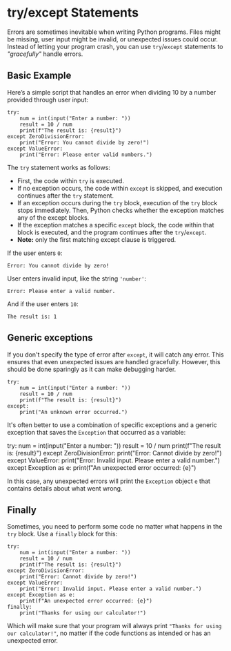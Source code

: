 #  try/except Statements

Errors are sometimes inevitable when writing Python programs. Files might be missing, user input might be invalid, or unexpected issues could occur. Instead of letting your program crash, you can use `try`/`except` statements to *"gracefully"* handle errors.

## Basic Example

Here’s a simple script that handles an error when dividing 10 by a number provided through user input:

    try:
        num = int(input("Enter a number: "))
        result = 10 / num
        print(f"The result is: {result}")
    except ZeroDivisionError:
        print("Error: You cannot divide by zero!")
    except ValueError:
        print("Error: Please enter valid numbers.")

The `try` statement works as follows:

- First, the code within `try` is executed.
- If no exception occurs, the code within `except` is skipped, and execution continues after the `try` statement.
- If an exception occurs during the `try` block, execution of the  `try` block stops immediately. Then, Python checks whether the exception matches any of the except blocks.
- If the exception matches a specific `except` block, the code within that block is executed, and the program continues after the `try`/`except`.
- **Note:** only the first matching except clause is triggered.

If the user enters `0`:

    Error: You cannot divide by zero!

User enters invalid input, like the string `'number'`:

    Error: Please enter a valid number.

And if the user enters `10`:

    The result is: 1

## Generic exceptions

If you don't specify the type of error after `except`, it will catch any error. This ensures that even unexpected issues are handled gracefully. However, this should be done sparingly as it can make debugging harder.

    try:
        num = int(input("Enter a number: "))
        result = 10 / num
        print(f"The result is: {result}")
    except:
        print("An unknown error occurred.")

It's often better to use a combination of specific exceptions and a generic exception that saves the `Exception` that occurred as a variable:

  try:
      num = int(input("Enter a number: "))
      result = 10 / num
      print(f"The result is: {result}")
  except ZeroDivisionError:
      print("Error: Cannot divide by zero!")
  except ValueError:
      print("Error: Invalid input. Please enter a valid number.")
  except Exception as e:
      print(f"An unexpected error occurred: {e}")

In this case, any unexpected errors will print the `Exception` object `e` that contains details about what went wrong.

## Finally

Sometimes, you need to perform some code no matter what happens in the `try` block. Use a `finally` block for this:

    try:
        num = int(input("Enter a number: "))
        result = 10 / num
        print(f"The result is: {result}")
    except ZeroDivisionError:
        print("Error: Cannot divide by zero!")
    except ValueError:
        print("Error: Invalid input. Please enter a valid number.")
    except Exception as e:
        print(f"An unexpected error occurred: {e}")
    finally:
        print("Thanks for using our calculator!")

Which will make sure that your program will always print `"Thanks for using our calculator!"`, no matter if the code functions as intended or has an unexpected error.

